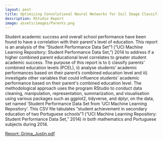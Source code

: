 ```yaml
---
layout: post
title: Optimizing Convolutional Neural Networks for Soil Image Classification: A Comprehensive Journey. 
description: RStudio Report
image: assets/images/Parents.png
---
```

Student academic success and overall school performance have been found to have a correlation with their parent's level of education. This report is an analysis of the “Student Performance Data Set”1 (“UCI  Machine Learning Repository: Student Performance Data Set,”) 2014 to address if a higher combined parent educational level correlates to greater student academic success. The purpose of this report is to i) classify parents' combined education levels (PCEL), ii) analyse students' academic performances based on their parent’s combined education level and iii) investigate other variables that could influence students' academic performance based on their parent's combined education level. The methodological approach uses the program RStudio to conduct data cleaning, manipulation, representation, summarization, and visualisation using various packages such as ggplot2, tidyverse, and dplyr, on the data, set named ‘Student Performance Data Set from ‘UCI Machine Learning Repository’. This CSV file tabulates “student achievement in secondary education of two Portuguese schools”1 (“UCI Machine Learning Repository: Student Performance Data Set,” 2014) in both mathematics and Portuguese subjects during 2014.

<u> Report: </u>
[Grima_Justin.pdf](https://github.com/JustinGrima/justingrima.github.io/files/10307629/Grima_Justin.pdf)

